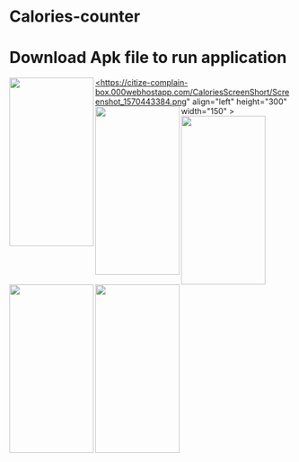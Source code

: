 # Calories-counter
# Download Apk file to run application

<a href="url"><img src="https://citize-complain-box.000webhostapp.com/CaloriesScreenShort/Screenshot_1570443371.png" align="left" height="300" width="150" ></a>
<a href="url"><https://citize-complain-box.000webhostapp.com/CaloriesScreenShort/Screenshot_1570443384.png" align="left" height="300" width="150" ></a>
<a href="url"><img src="https://citize-complain-box.000webhostapp.com/CaloriesScreenShort/Screenshot_1570443392.png" align="left" height="300" width="150" ></a>
<a href="url"><img src="https://citize-complain-box.000webhostapp.com/CaloriesScreenShort/Screenshot_1570443420.png" align="left" height="300" width="150" ></a>
<a href="url"><img src="https://citize-complain-box.000webhostapp.com/CaloriesScreenShort/Screenshot_1570443452.png" align="left" height="300" width="150" ></a>
<a href="url"><img src="https://citize-complain-box.000webhostapp.com/CaloriesScreenShort/Screenshot_1570443462.png" align="left" height="300" width="150" ></a>
